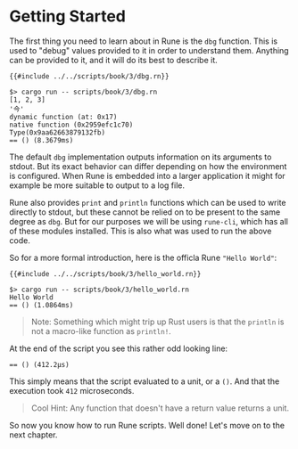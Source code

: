 # Getting Started

The first thing you need to learn about in Rune is the `dbg` function. This is
used to "debug" values provided to it in order to understand them. Anything can
be provided to it, and it will do its best to describe it.

```rust,noplayground
{{#include ../../scripts/book/3/dbg.rn}}
```

```text
$> cargo run -- scripts/book/3/dbg.rn
[1, 2, 3]
'今'
dynamic function (at: 0x17)
native function (0x2959efc1c70)
Type(0x9aa62663879132fb)
== () (8.3679ms)
```

The default `dbg` implementation outputs information on its arguments to stdout.
But its exact behavior can differ depending on how the environment is
configured. When Rune is embedded into a larger application it might for example
be more suitable to output to a log file.

Rune also provides `print` and `println` functions which can be used to write
directly to stdout, but these cannot be relied on to be present to the same
degree as `dbg`. But for our purposes we will be using `rune-cli`, which has all
of these modules installed. This is also what was used to run the above code.

So for a more formal introduction, here is the officla Rune `"Hello World"`:

```rust,noplaypen
{{#include ../../scripts/book/3/hello_world.rn}}
```

```text
$> cargo run -- scripts/book/3/hello_world.rn
Hello World
== () (1.0864ms)
```

> Note: Something which might trip up Rust users is that the `println` is not a
> macro-like function as `println!`.

At the end of the script you see this rather odd looking line:

```text
== () (412.2µs)
```

This simply means that the script evaluated to a unit, or a `()`.
And that the execution took `412` microseconds.

> Cool Hint:
> Any function that doesn't have a return value returns a unit.

So now you know how to run Rune scripts. Well done! Let's move on to the next
chapter.
